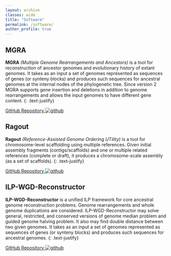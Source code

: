 ```yaml
---
layout: archive
classes: wide
title: "Software"
permalink: /software/
author_profile: true
---
```


## MGRA 
**MGRA** *(Multiple Genome Rearrangements and Ancestors)* is a tool for reconstruction of ancestor genomes and evolutionary history of extant genomes. It takes as an input a set of genomes represented as sequences of genes (or synteny blocks) and produces such sequences for ancestral genomes at the internal nodes of the phylogenetic tree. Since version 2 MGRA supports gene insertion and deletions in addition to genome rearrangements and allows the input genomes to have different gene content.
{: .text-justify}

[GitHub Repository ![github](../assets/images/icons16/github-icon.png)](https://github.com/compbiol/mgra)

## Ragout 
**Ragout** *(Reference-Assisted Genome Ordering UTility)* is a tool for chromosome-level scaffolding using multiple references. Given initial assembly fragments (contigs/scaffolds) and one or multiple related references (complete or draft), it produces a chromosome-scale assembly (as a set of scaffolds).
{: .text-justify}

[GitHub Repository ![github](../assets/images/icons16/github-icon.png)](https://github.com/fenderglass/Ragout)

## ILP-WGD-Reconstructor
**ILP-WGD-Reconstructor** is a unified ILP framework for core ancestral genome reconstruction problems. Genome rearrangements and whole genome duplications are considered. ILP-WGD-Reconstructor may solve general, restricted, and conserved versions of genome median problem and guided genome halving problem. It also may find double distance between two given genomes. It takes as an input a set of genomes represented as sequences of genes (or synteny blocks) and produces such sequences for ancestral genomes. 
{: .text-justify}

[GitHub Repository ![github](../assets/images/icons16/github-icon.png)](https://github.com/AvdeevPavel/ILP-WGD-reconstructor)
